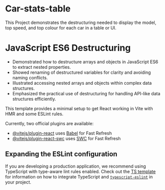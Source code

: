 # Car-stats-table

This Project demonstrates the destructuring needed to display the model, top speed, and top colour for each car in a table or UI.

 # JavaScript ES6 Destructuring

- Demonstrated how to destructure arrays and objects in JavaScript ES6 to extract nested properties.
- Showed renaming of destructured variables for clarity and avoiding naming conflicts.
- Illustrated accessing nested arrays and objects within complex data structures.
- Emphasized the practical use of destructuring for handling API-like data structures efficiently.

This template provides a minimal setup to get React working in Vite with HMR and some ESLint rules.

Currently, two official plugins are available:

- [@vitejs/plugin-react](https://github.com/vitejs/vite-plugin-react/blob/main/packages/plugin-react) uses [Babel](https://babeljs.io/) for Fast Refresh
- [@vitejs/plugin-react-swc](https://github.com/vitejs/vite-plugin-react/blob/main/packages/plugin-react-swc) uses [SWC](https://swc.rs/) for Fast Refresh

## Expanding the ESLint configuration

If you are developing a production application, we recommend using TypeScript with type-aware lint rules enabled. Check out the [TS template](https://github.com/vitejs/vite/tree/main/packages/create-vite/template-react-ts) for information on how to integrate TypeScript and [`typescript-eslint`](https://typescript-eslint.io) in your project.
